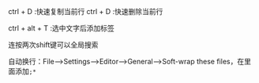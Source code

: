 ctrl + D :快速复制当前行
ctrl + D :快速删除当前行

ctrl + alt + T :选中文字后添加标签

连按两次shift键可以全局搜索

自动换行：File-->Settings-->Editor-->General-->Soft-wrap these files，在里面添加`;*`